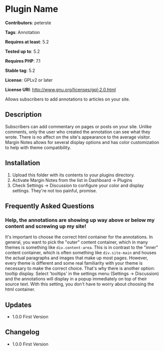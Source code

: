 # Plugin Name
**Contributors**: peterste

**Tags**: Annotation  

**Requires at least**: 5.2

**Tested up to**: 5.2

**Requires PHP**: 7.1

**Stable tag**: 5.2

**License**: GPLv2 or later

**License URI**: http://www.gnu.org/licenses/gpl-2.0.html
 
Allows subscribers to add annotations to articles on your site.

## Description
Subscribers can add commentary on pages or posts on your site. Unlike comments, only the user who created the annotation can 
see what they wrote. There is no affect on the site's appearance to the average visitor. Margin Notes allows for several display options and has color customization to help with theme compatibility.

## Installation
1. Upload this folder with its contents to your plugins directory.
2. Activate Margin Notes from the list in Dashboard -> Plugins
3. Check Settings -> Discussion to configure your color and display settings. They're not too painful, promise.

## Frequently Asked Questions
### Help, the annotations are showing up way above or below my content and screwing up my site!
It's important to choose the correct html container for the annotations. In general, you want to pick the "outer" content container, which in many themes is something like `div.content-area`. This is in contrast to the "inner" content container, which is often something like `div.site-main` and houses the actual paragraphs and images that make up most pages. However, every theme is different and some real familiarity  with your theme is necessary to make the correct choice. That's why there is another option: tooltip display. Select 'tooltips' in the settings menu (Settings -> Discussion) and the annotations will display in a popup immediately on top of their source text. With this setting, you don't have to worry about choosing the html container.

## Updates
* 1.0.0
First Version

## Changelog
* 1.0.0 
First Version